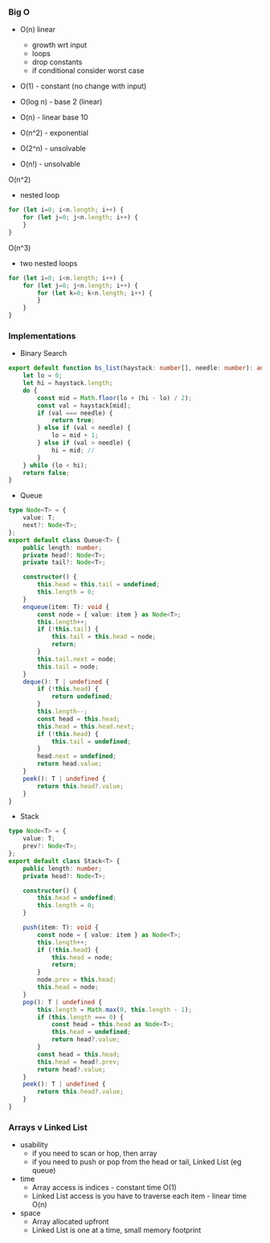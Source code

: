 ### Big O
- O(n) linear
	- growth wrt input
	- loops
	- drop constants
	- if conditional consider worst case

- O(1) - constant (no change with input)
- O(log n) - base 2 (linear)
- O(n) - linear base 10
- O(n^2) - exponential
- O(2^n) - unsolvable
- O(n!) - unsolvable

O(n^2)
- nested loop 
```js
for (let i=0; i<n.length; i++) {
	for (let j=0; j<n.length; i++) {
	}
}
```

O(n^3)
- two nested loops 
```js
for (let i=0; i<n.length; i++) {
	for (let j=0; j<n.length; i++) {
		for (let k=0; k<n.length; i++) {
		}
	}
}
```

### Implementations
- Binary Search
```ts
export default function bs_list(haystack: number[], needle: number): any {
    let lo = 0;
    let hi = haystack.length;
    do {
        const mid = Math.floor(lo + (hi - lo) / 2);
        const val = haystack[mid];
        if (val === needle) {
            return true;
        } else if (val < needle) {
            lo = mid + 1;
        } else if (val > needle) {
            hi = mid; // 
        }
    } while (lo < hi);
    return false;
}
```


- Queue
```ts
type Node<T> = {
    value: T;
    next?: Node<T>;
};
export default class Queue<T> {
    public length: number;
    private head?: Node<T>;
    private tail?: Node<T>;

    constructor() {
        this.head = this.tail = undefined;
        this.length = 0;
    }
    enqueue(item: T): void {
        const node = { value: item } as Node<T>;
        this.length++;
        if (!this.tail) {
            this.tail = this.head = node;
            return;
        }
        this.tail.next = node;
        this.tail = node;
    }
    deque(): T | undefined {
        if (!this.head) {
            return undefined;
        }
        this.length--;
        const head = this.head;
        this.head = this.head.next;
        if (!this.head) {
            this.tail = undefined;
        }
        head.next = undefined;
        return head.value;
    }
    peek(): T | undefined {
        return this.head?.value;
    }
}
```

- Stack
```ts
type Node<T> = {
    value: T;
    prev?: Node<T>;
};
export default class Stack<T> {
    public length: number;
    private head?: Node<T>;

    constructor() {
        this.head = undefined;
        this.length = 0;
    }

    push(item: T): void {
        const node = { value: item } as Node<T>;
        this.length++;
        if (!this.head) {
            this.head = node;
            return;
        }
        node.prev = this.head;
        this.head = node;
    }
    pop(): T | undefined {
        this.length = Math.max(0, this.length - 1);
        if (this.length === 0) {
            const head = this.head as Node<T>;
            this.head = undefined;
            return head?.value;
        }
        const head = this.head;
        this.head = head?.prev;
        return head?.value;
    }
    peek(): T | undefined {
        return this.head?.value;
    }
}
```
### Arrays v Linked List
- usability 
	- if you need to scan or hop, then array
	- if you need to push or pop from the head or tail, Linked List (eg queue)
- time
	- Array access is indices - constant time O(1) 
	- Linked List access is you have to traverse each item - linear time O(n)
- space
	- Array allocated upfront
	- Linked List is one at a time, small memory footprint
